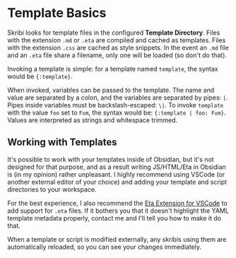 # Template Basics 

Skribi looks for template files in the configured **Template Directory**. Files with the extension `.md` or `.eta` are compiled and cached as templates. Files with the extension `.css` are cached as style snippets. In the event an `.md` file and an `.eta` file share a filename, only one will be loaded (so don't do that).

Invoking a template is simple: for a template named `template`, the syntax would be `{:template}`. 

When invoked, variables can be passed to the template. The name and value are separated by a colon, and the variables are separated by pipes: `|`. Pipes inside variables must be backslash-escaped: `\|`. To invoke `template` with the value `foo` set to `Fum`, the syntax would be: `{:template | foo: Fum}`. Values are interpreted as strings and whitespace trimmed.

## Working with Templates

It's possible to work with your templates inside of Obsidian, but it's not designed for that purpose, and as a result writing JS/HTML/Eta in Obsidian is (in my opinion) rather unpleasant. I highly recommend using VSCode (or another external editor of your choice) and adding your template and script directories to your workspace. 

For the best experience, I also recommend the [Eta Extension for VSCode](https://marketplace.visualstudio.com/items?itemName=shadowtime2000.eta-vscode) to add support for `.eta` files. If it bothers you that it doesn't highlight the YAML template metadata properly, contact me and I'll tell you how to make it do that.

When a template or script is modified externally, any skribis using them are automatically reloaded, so you can see your changes immediately. 
